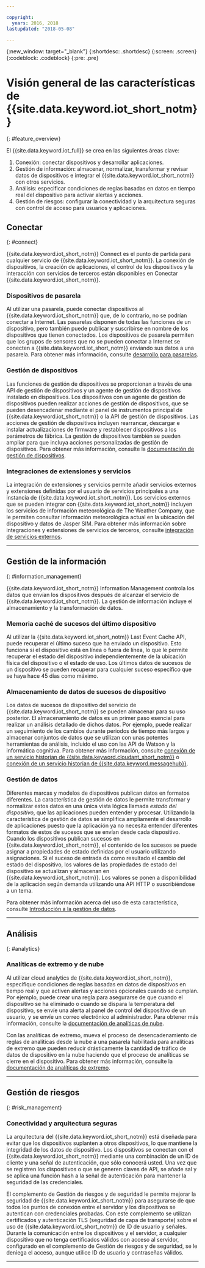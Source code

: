 ```yaml
---

copyright:
  years: 2016, 2018
lastupdated: "2018-05-08"

---
```


{:new_window: target="\_blank"}
{:shortdesc: .shortdesc}
{:screen: .screen}
{:codeblock: .codeblock}
{:pre: .pre}

# Visión general de las características de {{site.data.keyword.iot_short_notm}}
{: #feature_overview}

El {{site.data.keyword.iot_full}} se crea en las siguientes áreas clave:

  1. Conexión: conectar dispositivos y desarrollar aplicaciones.
  2. Gestión de información: almacenar, normalizar, transformar y revisar datos de dispositivos e integrar el {{site.data.keyword.iot_short_notm}} con otros servicios.
  3. Análisis: especificar condiciones de reglas basadas en datos en tiempo real del dispositivo para activar alertas y acciones.
  4. Gestión de riesgos: configurar la conectividad y la arquitectura seguras con control de acceso para usuarios y aplicaciones.

## Conectar
{: #connect}

{{site.data.keyword.iot_short_notm}} Connect es el punto de partida para cualquier servicio de {{site.data.keyword.iot_short_notm}}. La conexión de dispositivos, la creación de aplicaciones, el control de los dispositivos y la interacción con servicios de terceros están disponibles en Conectar {{site.data.keyword.iot_short_notm}}.

### Dispositivos de pasarela

Al utilizar una pasarela, puede conectar dispositivos al {{site.data.keyword.iot_short_notm}} que, de lo contrario, no se podrían conectar a Internet. Las pasarelas disponen de todas las funciones de un dispositivo, pero también puede publicar y suscribirse en nombre de los dispositivos que tienen conectados. Los dispositivos de pasarela permiten que los grupos de sensores que no se pueden conectar a Internet se conecten a {{site.data.keyword.iot_short_notm}} enviando sus datos a una pasarela. Para obtener más información, consulte [desarrollo para pasarelas](https://console.ng.bluemix.net/docs/services/IoT/gateways/gw_dev_index.html).

### Gestión de dispositivos

Las funciones de gestión de dispositivos se proporcionan a través de una API de gestión de dispositivos y un agente de gestión de dispositivos instalado en dispositivos. Los dispositivos con un agente de gestión de dispositivos pueden realizar acciones de gestión de dispositivos, que se pueden desencadenar mediante el panel de instrumentos principal de {{site.data.keyword.iot_short_notm}} o la API de gestión de dispositivos. Las acciones de gestión de dispositivos incluyen rearrancar, descargar e instalar actualizaciones de firmware y restablecer dispositivos a los parámetros de fábrica. La gestión de dispositivos también se pueden ampliar para que incluya acciones personalizadas de gestión de dispositivos. Para obtener más información, consulte la [documentación de gestión de dispositivos](https://console.ng.bluemix.net/docs/services/IoT/devices/device_mgmt/index.html).

### Integraciones de extensiones y servicios

La integración de extensiones y servicios permite añadir servicios externos y extensiones definidas por el usuario de servicios principales a una instancia de {{site.data.keyword.iot_short_notm}}. Los servicios externos que se pueden integrar con {{site.data.keyword.iot_short_notm}} incluyen los servicios de información meteorológica de The Weather Company, que le permiten consultar información meteorológica actual en la ubicación del dispositivo y datos de Jasper SIM. Para obtener más información sobre integraciones y extensiones de servicios de terceros, consulte [integración de servicios externos](https://console.ng.bluemix.net/docs/services/IoT/reference/extensions/index.html).

---

## Gestión de la información
{: #information_management}

{{site.data.keyword.iot_short_notm}} Information Management controla los datos que envían los dispositivos después de alcanzar el servicio de {{site.data.keyword.iot_short_notm}}. La gestión de información incluye el almacenamiento y la transformación de datos.

### Memoria caché de sucesos del último dispositivo

Al utilizar la {{site.data.keyword.iot_short_notm}} Last Event Cache API, puede recuperar el último suceso que ha enviado un dispositivo. Esto funciona si el dispositivo está en línea o fuera de línea, lo que le permite recuperar el estado del dispositivo independientemente de la ubicación física del dispositivo o el estado de uso. Los últimos datos de sucesos de un dispositivo se pueden recuperar para cualquier suceso específico que se haya hace 45 días como máximo.

### Almacenamiento de datos de sucesos de dispositivo

Los datos de sucesos de dispositivo del servicio de {{site.data.keyword.iot_short_notm}} se pueden almacenar para su uso posterior. El almacenamiento de datos es un primer paso esencial para realizar un análisis detallado de dichos datos.  Por ejemplo, puede realizar un seguimiento de los cambios durante periodos de tiempo más largos y almacenar conjuntos de datos que se utilizan con unas potentes herramientas de análisis, incluido el uso con las API de Watson y la informática cognitiva. Para obtener más información, consulte [conexión de un servicio historian de {{site.data.keyword.cloudant_short_notm}}](https://console.ng.bluemix.net/docs/services/IoT/cloudant_connector.html) o [conexión de un servicio historian de {{site.data.keyword.messagehub}}](https://console.ng.bluemix.net/docs/services/IoT/message_hub.html).

### Gestión de datos

Diferentes marcas y modelos de dispositivos publican datos en formatos diferentes. La característica de gestión de datos le permite transformar y normalizar estos datos en una única vista lógica llamada *estado del dispositivo*, que las aplicaciones pueden entender y procesar. Utilizando la característica de gestión de datos se simplifica ampliamente el desarrollo de aplicaciones puesto que la aplicación ya no necesita entender diferentes formatos de estos de sucesos que se envían desde cada dispositivo. Cuando los dispositivos publican sucesos en {{site.data.keyword.iot_short_notm}}, el contenido de los sucesos se puede asignar a propiedades de estado definidas por el usuario utilizando asignaciones. Si el suceso de entrada da como resultado el cambio del estado del dispositivo, los valores de las propiedades de estado del dispositivo se actualizan y almacenan en {{site.data.keyword.iot_short_notm}}. Los valores se ponen a disponibilidad de la aplicación según demanda utilizando una API HTTP o suscribiéndose a un tema.

Para obtener más información acerca del uso de esta característica, consulte [Introducción a la gestión de datos](GA_information_management/ga_im_device_twin.html).

---

## Análisis
{: #analytics}

### Analíticas de extremo y de nube

Al utilizar cloud analytics de {{site.data.keyword.iot_short_notm}}, especifique condiciones de reglas basadas en datos de dispositivos en tiempo real y que activen alertas y acciones opcionales cuando se cumplan. Por ejemplo, puede crear una regla para asegurarse de que cuando el dispositivo se ha eliminado o cuando se dispara la temperatura del dispositivo, se envíe una alerta al panel de control del dispositivo de un usuario, y se envíe un correo electrónico al administrador. Para obtener más información, consulte la [documentación de analíticas de nube](https://console.ng.bluemix.net/docs/services/IoT/cloud_analytics.html).

Con las analíticas de extremo, mueva el proceso de desencadenamiento de reglas de analíticas desde la nube a una pasarela habilitada para analíticas de extremo que pueden reducir drásticamente la cantidad de tráfico de datos de dispositivo en la nube haciendo que el proceso de analíticas se cierre en el dispositivo. Para obtener más información, consulte la [documentación de analíticas de extremo](https://console.ng.bluemix.net/docs/services/IoT/edge_analytics.html).

---

## Gestión de riesgos
{: #risk_management}

### Conectividad y arquitectura seguras

La arquitectura del {{site.data.keyword.iot_short_notm}} está diseñada para evitar que los dispositivos suplanten a otros dispositivos, lo que mantiene la integridad de los datos de dispositivo. Los dispositivos se conectan con el {{site.data.keyword.iot_short_notm}} mediante una combinación de un ID de cliente y una señal de autenticación, que sólo conocerá usted. Una vez que se registren los dispositivos o que se generen claves de API, se añade sal y se aplica una función hash a la señal de autenticación para mantener la seguridad de las credenciales.

El complemento de Gestión de riesgos y de seguridad le permite mejorar la seguridad de {{site.data.keyword.iot_short_notm}} para asegurarse de que todos los puntos de conexión entre el servidor y los dispositivos se autentican con credenciales probadas. Con este complemento se utilizan certificados y autenticación TLS (seguridad de capa de transporte) sobre el uso de {{site.data.keyword.iot_short_notm}} de ID de usuario y señales. Durante la comunicación entre los dispositivos y el servidor, a cualquier dispositivo que no tenga certificados válidos con acceso al servidor, configurado en el complemento de Gestión de riesgos y de seguridad, se le deniega el acceso, aunque utilice ID de usuario y contraseñas válidos.

---
